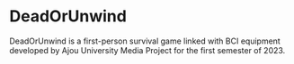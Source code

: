 # DeadOrUnwind
DeadOrUnwind is a first-person survival game linked with BCI equipment developed by Ajou University Media Project for the first semester of 2023.
